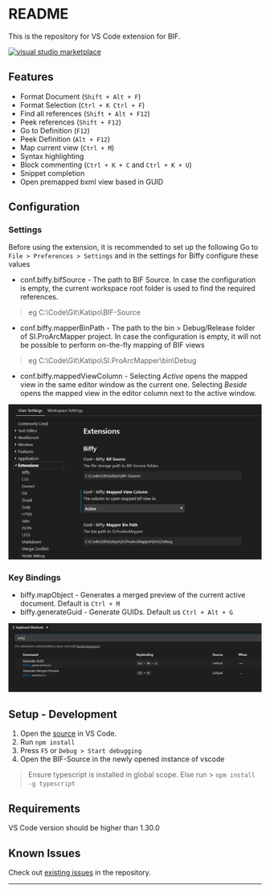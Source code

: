 # README

This is the repository for VS Code extension for BIF.

[![visual studio marketplace](https://vsmarketplacebadge.apphb.com/version-short/spoorthi.biffy.svg)](https://marketplace.visualstudio.com/items?itemName=spoorthi.biffy)


## Features

* Format Document (`Shift + Alt + F`)
* Format Selection (`Ctrl + K Ctrl + F`)
* Find all references (`Shift + Alt + F12`)
* Peek references (`Shift + F12`)
* Go to Definition (`F12`)
* Peek Definition (`Alt + F12`)
* Map current view (`Ctrl + M`)
* Syntax highlighting 
* Block commenting (`Ctrl + K + C` and `Ctrl + K + U`)
* Snippet completion
* Open premapped bxml view based in GUID


## Configuration

### Settings
Before using the extension, it is recommended to set up the following
Go to `File > Preferences > Settings` and in the settings for Biffy configure these values
* conf.biffy.bifSource - The path to BIF Source.
In case the configuration is empty, the current workspace root folder is used to find the required references.
> eg C:\Code\Git\Katipo\BIF-Source
* conf.biffy.mapperBinPath - The path to the bin > Debug/Release folder of SI.ProArcMapper project. In case the configuration is empty, it will not be possible to perform on-the-fly mapping of BIF views
> eg C:\Code\Git\Katipo\SI.ProArcMapper\bin\Debug
* conf.biffy.mappedViewColumn - Selecting *Active* opens the mapped view in the same editor window as the current one. Selecting *Beside* opens the mapped view in the editor column next to the active window.

![settings image](images/settings.png "Settings image")

### Key Bindings
* biffy.mapObject - Generates a merged preview of the current active document.
Default is `Ctrl + M`
* biffy.generateGuid - Generate GUIDs.
Default us `Ctrl + Alt + G`

![keybindings image](images/keyBindings.png "Key bindings image")

## Setup - Development

1. Open the [source](https://github.com/spoon611/Biffy) in VS Code.
2. Run `npm install`
3. Press `F5` or `Debug > Start debugging`
4. Open the BIF-Source in the newly opened instance of vscode

> Ensure typescript is installed in global scope. Else run >  `npm install -g typescript`


## Requirements

VS Code version should be higher than 1.30.0


## Known Issues

Check out [existing issues](https://github.com/spoon611/Biffy/issues) in the repository.

-----------------------------------------------------------------------------------------------------------

